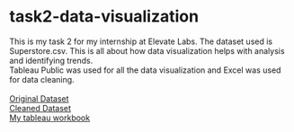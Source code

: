 # task2-data-visualization
This is my task 2 for my internship at Elevate Labs. The dataset used is Superstore.csv. This is all about how data visualization helps with analysis and identifying trends. 
<br>
Tableau Public was used for all the data visualization and Excel was used for data cleaning.
<br>
<br>
[Original Dataset](https://www.kaggle.com/datasets/vivek468/superstore-dataset-final?select=Sample+-+Superstore.csv)
<br>
[Cleaned Dataset](https://docs.google.com/spreadsheets/d/15BeDA8kQ6lN_FkOiYgXhT0LnzvtRFs6q/edit?usp=drive_link&ouid=106760994882511478209&rtpof=true&sd=true)
<br>
[My tableau workbook](https://public.tableau.com/views/Superstore-Visualization_17586529430500/CustomerDemographic?:language=en-US&:sid=&:redirect=auth&:display_count=n&:origin=viz_share_link)
